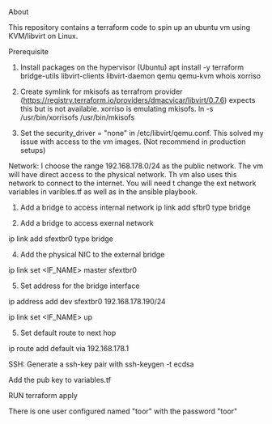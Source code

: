 About

This repository contains a terraform code to spin up an ubuntu vm using KVM/libvirt on Linux.

Prerequisite
1. Install packages on the hypervisor (Ubuntu) 
apt install -y terraform bridge-utils libvirt-clients libvirt-daemon qemu qemu-kvm whois xorriso

2. Create symlink for mkisofs as terrafrom provider (https://registry.terraform.io/providers/dmacvicar/libvirt/0.7.6) expects this but is not available. xorriso is emulating mkisofs.
ln -s /usr/bin/xorrisofs /usr/bin/mkisofs

3. Set the security_driver = "none" in /etc/libvirt/qemu.conf. This solved my issue with access to the vm images. (Not recommend in production setups)


Network:
I choose the range 192.168.178.0/24 as the public network. The vm will have direct access to the physical network. Th vm also uses this network to connect to the internet.
You will need t change the ext network variables in varibles.tf as well as in the ansible playbook.

1. Add a bridge to access internal  network
ip link add sfbr0 type bridge

2. Add a bridge to access exernal network
   
ip link add sfextbr0 type bridge

4. Add the physical NIC to the external bridge
   
ip link set <IF_NAME> master sfextbr0

5. Set address for the bridge interface

ip address add dev sfextbr0 192.168.178.190/24

ip link set <IF_NAME> up

5. Set default route to next hop
   
ip route add default via 192.168.178.1

SSH:
Generate a ssh-key pair with ssh-keygen -t ecdsa

Add the pub key to variables.tf

RUN
terraform apply


There is one user configured named "toor" with the password "toor"





